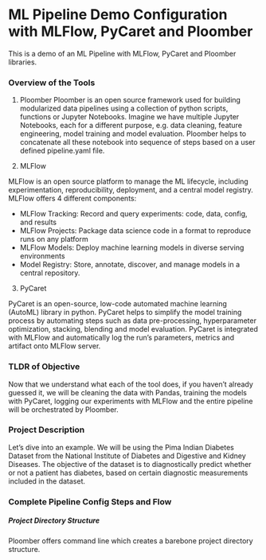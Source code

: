 ﻿# ML Pipeline Demo Configuration with MLFlow, PyCaret and Ploomber

This is a demo of an ML Pipeline with MLFlow, PyCaret and Ploomber libraries.

### Overview of the Tools

1. Ploomber
Ploomber is an open source framework used for building modularized data pipelines using a collection of python scripts, functions or Jupyter Notebooks. Imagine we have multiple Jupyter Notebooks, each for a different purpose, e.g. data cleaning, feature engineering, model training and model evaluation. Ploomber helps to concatenate all these notebook into sequence of steps based on a user defined pipeline.yaml file.

2. MLFlow

MLFlow is an open source platform to manage the ML lifecycle, including experimentation, reproducibility, deployment, and a central model registry. MLFlow offers 4 different components:

* MLFlow Tracking: Record and query experiments: code, data, config, and results
* MLFlow Projects: Package data science code in a format to reproduce runs on any platform
* MLFlow Models: Deploy machine learning models in diverse serving environments
* Model Registry: Store, annotate, discover, and manage models in a central repository.

3. PyCaret

PyCaret is an open-source, low-code automated machine learning (AutoML) library in python. PyCaret helps to simplify the model training process by automating steps such as data pre-processing, hyperparameter optimization, stacking, blending and model evaluation. PyCaret is integrated with MLFlow and automatically log the run’s parameters, metrics and artifact onto MLFlow server.

### TLDR of Objective

Now that we understand what each of the tool does, if you haven’t already guessed it, we will be cleaning the data with Pandas, training the models with PyCaret, logging our experiments with MLFlow and the entire pipeline will be orchestrated by Ploomber.

### Project Description

Let’s dive into an example. We will be using the Pima Indian Diabetes Dataset from the National Institute of Diabetes and Digestive and Kidney Diseases. The objective of the dataset is to diagnostically predict whether or not a patient has diabetes, based on certain diagnostic measurements included in the dataset.

### Complete Pipeline Config Steps and Flow

##### Project Directory Structure

Ploomber offers command line which creates a barebone project directory structure.

```ploomber scaffold <folder_name> --empty
```